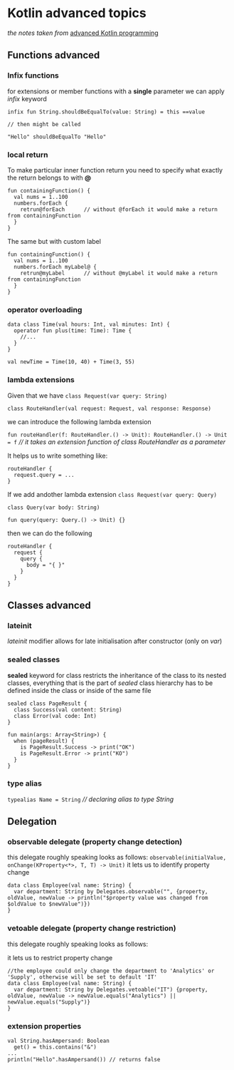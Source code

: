# Kotlin advanced topics
_the notes taken from_ [advanced Kotlin programming](https://www.oreilly.com/videos/advanced-kotlin-programming/9781491964149/)

## Functions advanced

### Infix functions

for extensions or member functions with a __single__ parameter we can apply _infix_ keyword
```
infix fun String.shouldBeEqualTo(value: String) = this ==value

// then might be called

"Hello" shouldBeEqualTo "Hello"
```

### local return 
To make particular inner function return you need to specify what exactly the return belongs to with __@__

```
fun containingFunction() {
  val nums = 1..100
  numbers.forEach {
    retrun@forEach      // without @forEach it would make a return from containingFunction
  }
}
```

The same but with custom label
```
fun containingFunction() {
  val nums = 1..100
  numbers.forEach myLabel@ {
    retrun@myLabel      // without @myLabel it would make a return from containingFunction
  }
}
```

### operator overloading
```
data class Time(val hours: Int, val minutes: Int) {
  operator fun plus(time: Time): Time {
    //...
  }
}

val newTime = Time(10, 40) + Time(3, 55)
```


### lambda extensions
Given that we have
`class Request(var query: String)`

`class RouteHandler(val request: Request, val response: Response)`


we can introduce the following lambda extension

`fun routeHandler(f: RouteHandler.() -> Unit): RouteHandler.() -> Unit = f` _// it takes an extension function of class RouteHandler as a parameter_


It helps us to write something like:
```
routeHandler {
  request.query = ...
}
```

If we add andother lambda extension
`class Request(var query: Query)`

`class Query(var body: String)`

`fun query(query: Query.() -> Unit) {}`


then we can do the following
```
routeHandler {
  request {
    query {
      body = "{ }"
    }
  }
}
```

## Classes advanced

### lateinit
_lateinit_ modifier allows for late initialisation after constructor (only on _var_)

### sealed classes

__sealed__ keyword for class restricts the inheritance of the class to its nested classes, everything that is the part of _sealed_ class hierarchy has to be defined inside the class or inside of the same file

```
sealed class PageResult {
  class Success(val content: String)
  class Error(val code: Int)
}

fun main(args: Array<String>) {
  when (pageResult) {
    is PageResult.Success -> print("OK")
    is PageResult.Error -> print("KO")
  }
}
```

### type alias
`typealias Name = String` _// declaring alias to type String_


## Delegation

### observable delegate (property change detection)
this delegate roughly speaking looks as follows:
`observable(initialValue, onChange(KProperty<*>, T, T) -> Unit)`
it lets us to identify property change
```
data class Employee(val name: String) {
  var department: String by Delegates.observable("", {property, oldValue, newValue -> println("$property value was changed from $oldValue to $newValue")})
}
```

### vetoable delegate (property change restriction)
this delegate roughly speaking looks as follows:

it lets us to restrict property change
```
//the employee could only change the department to 'Analytics' or 'Supply', otherwise will be set to default 'IT'
data class Employee(val name: String) {
  var department: String by Delegates.vetoable("IT") {property, oldValue, newValue -> newValue.equals("Analytics") || newValue.equals("Supply")}
}
```

### extension properties

```
val String.hasAmpersand: Boolean
  get() = this.contains("&")
...
println("Hello".hasAmpersand()) // returns false

```
